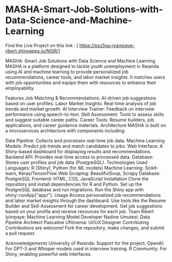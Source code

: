 # MASHA-Smart-Job-Solutions-with-Data-Science-and-Machine-Learning

Find the Live  Project on this link : [ https://psz5gu-iyampaye-ribert.shinyapps.io/NISR/]





MASHA: Smart Job Solutions with Data Science and Machine Learning
MASHA is a platform designed to tackle youth unemployment in Rwanda using AI and machine learning to provide personalized job recommendations, career tools, and labor market insights. It matches users with job opportunities and equips them with resources to enhance their employability.

Features
Job Matching & Recommendations: AI-driven job suggestions based on user profiles.
Labor Market Insights: Real-time analysis of job trends and market growth.
AI Interview Trainer: Feedback on interview performance using speech-to-text.
Skill Assessment: Tools to assess skills and suggest suitable career paths.
Career Tools: Resume builders, job applications, and career guidance materials.
Architecture
MASHA is built on a microservices architecture with components including:

Data Pipeline: Collects and processes real-time job data.
Machine Learning Models: Predict job trends and match candidates to jobs.
Web Interface: A Shiny-based dashboard for displaying results and recommendations.
Backend API: Provides real-time access to processed data.
Database: Stores user profiles and job data (PostgreSQL).
Technologies Used
Languages: R (Shiny), Python (for ML models)
Machine Learning: Scikit-learn, Keras/TensorFlow
Web Scraping: BeautifulSoup, Scrapy
Database: PostgreSQL
Frontend: HTML, CSS, JavaScript
Installation
Clone the repository and install dependencies for R and Python.
Set up the PostgreSQL database and run migrations.
Run the Shiny app with shiny::runApp("app/").
Usage
Access personalized job recommendations and labor market insights through the dashboard.
Use tools like the Resume Builder and Skill Assessment for career development.
Get job suggestions based on your profile and receive resources for each job.
Team
Ribert Iyimpaye: Machine Learning Model Developer
Nadine Umutesi: Data Pipeline Architect
Pascaline Ufitinema: UI/UX Designer
Contributing
Contributions are welcome! Fork the repository, make changes, and submit a pull request.



Acknowledgements
University of Rwanda: Support for the project.
OpenAI: For GPT-3 and Whisper models used in interview training.
R Community: For Shiny, enabling powerful web interfaces.
